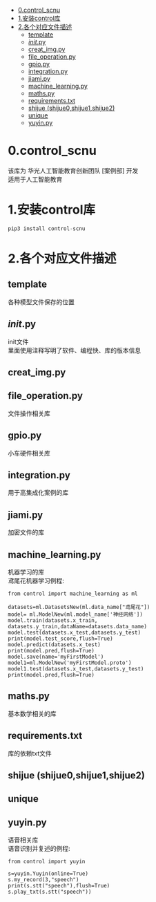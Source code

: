 
- [0.control_scnu](#0control_scnu)
- [1.安装control库](#1安装control库)
- [2.各个对应文件描述](#2各个对应文件描述)
  - [template](#template)
  - [_init_.py](#initpy)
  - [creat_img.py](#creat_imgpy)
  - [file_operation.py](#file_operationpy)
  - [gpio.py](#gpiopy)
  - [integration.py](#integrationpy)
  - [jiami.py](#jiamipy)
  - [machine_learning.py](#machine_learningpy)
  - [maths.py](#mathspy)
  - [requirements.txt](#requirementstxt)
  - [shijue (shijue0,shijue1,shijue2)](#shijue-shijue0shijue1shijue2)
  - [unique](#unique)
  - [yuyin.py](#yuyinpy)
# 0.control_scnu
该库为 华光人工智能教育创新团队 [案例部] 开发  
适用于人工智能教育

# 1.安装control库
```python
pip3 install control-scnu
```

# 2.各个对应文件描述
## template
各种模型文件保存的位置
## _init_.py
init文件  
里面使用注释写明了软件、编程快、库的版本信息
## creat_img.py

## file_operation.py
文件操作相关库

## gpio.py
小车硬件相关库

## integration.py
用于高集成化案例的库

## jiami.py
加密文件的库

## machine_learning.py
机器学习的库  
鸢尾花机器学习例程:
```
from control import machine_learning as ml

datasets=ml.DatasetsNew(ml.data_name["鸢尾花"])
model= ml.ModelNew(ml.model_name['神经网络'])
model.train(datasets.x_train, datasets.y_train,dataName=datasets.data_name)
model.test(datasets.x_test,datasets.y_test)
print(model.test_score,flush=True)
model.predict(datasets.x_test)
print(model.pred,flush=True)
model.save(name='myFirstModel')
model1=ml.ModelNew('myFirstModel.proto')
model1.test(datasets.x_test,datasets.y_test)
print(model.pred,flush=True)
```

## maths.py
基本数学相关的库

## requirements.txt
库的依赖txt文件

## shijue (shijue0,shijue1,shijue2)

## unique

## yuyin.py
语音相关库  
语音识别并复述的例程:
```
from control import yuyin

s=yuyin.Yuyin(online=True) 
s.my_record(3,"speech")   
print(s.stt("speech"),flush=True)  
s.play_txt(s.stt("speech"))  